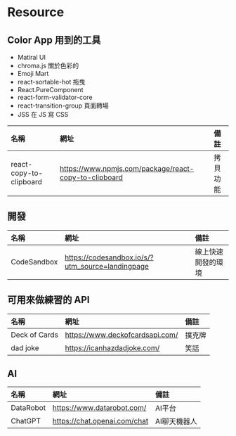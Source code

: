# Resource

## Color App 用到的工具

- Matiral UI
- chroma.js 關於色彩的
- Emoji Mart
- react-sortable-hot 拖曳
- React.PureComponent
- react-form-validator-core
- react-transition-group 頁面轉場
- JSS 在 JS 寫 CSS

| 名稱                    | 網址                                                  | 備註     |
| :---------------------- | :---------------------------------------------------- | :------- |
| react-copy-to-clipboard | https://www.npmjs.com/package/react-copy-to-clipboard | 拷貝功能 |

## 開發

| 名稱        | 網址                                             | 備註               |
| :---------- | :----------------------------------------------- | :----------------- |
| CodeSandbox | https://codesandbox.io/s/?utm_source=landingpage | 線上快速開發的環境 |

## 可用來做練習的 API

| 名稱          | 網址                            | 備註   |
| :------------ | :------------------------------ | :----- |
| Deck of Cards | https://www.deckofcardsapi.com/ | 撲克牌 |
| dad joke      | https://icanhazdadjoke.com/     | 笑話   |
## AI

| 名稱          | 網址                            | 備註   |
| :------------ | :------------------------------ | :----- |
| DataRobot | https://www.datarobot.com/ | AI平台 |
| ChatGPT | https://chat.openai.com/chat | AI聊天機器人 |
